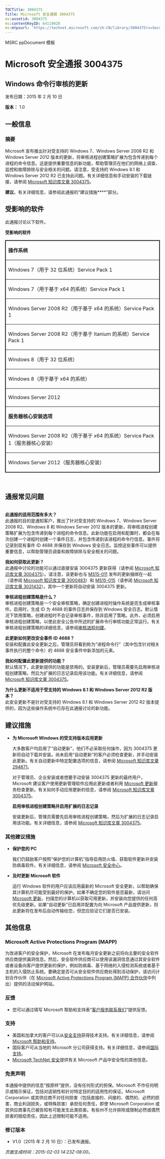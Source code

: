 ```yaml
---
TOCTitle: 3004375
Title: Microsoft 安全通报 3004375
ms:assetid: 3004375
ms:contentKeyID: 64119028
ms:mtpsurl: 'https://technet.microsoft.com/zh-CN/library/3004375(v=Security.10)'
---
```


MSRC ppDocument 模板

Microsoft 安全通报 3004375
==========================

Windows 命令行审核的更新
------------------------

发布日期：2015 年 2 月 10 日

**版本：** 1.0

一般信息
--------

### 摘要

Microsoft 宣布推出针对受支持的 Windows 7、Windows Server 2008 R2 和 Windows Server 2012 版本的更新，将审核进程创建策略扩展为包含传递到每个进程的命令信息。这是提供重要信息的新功能，帮助管理员在他们的网络上调查、监控和故障排除与安全相关的问题。请注意，受支持的 Windows 8.1 和 Windows Server 2012 R2 已支持此问题。有关详细信息和手动安装的下载链接，请参阅 [Microsoft 知识库文章 3004375](https://support.microsoft.com/kb/3004375/zh-cn)。

**建议**。有关详细信息，请参阅此通报的“建议措施****”部分。

受影响的软件
------------

<span id="sectionToggle0"></span>
此通报讨论以下软件。

**受影响的软件**

<p> </p>
<table style="border:1px solid black;">
<colgroup>
<col width="100%" />
</colgroup>
<tbody>
<tr class="odd">
<td style="border:1px solid black;"><p><strong>操作系统</strong></p></td>
</tr>  
<tr class="even">
<td style="border:1px solid black;"><p>Windows 7（用于 32 位系统）Service Pack 1</p></td>
</tr>  
<tr class="odd">
<td style="border:1px solid black;"><p>Windows 7（用于基于 x64 的系统）Service Pack 1</p></td>
</tr>  
<tr class="even">
<td style="border:1px solid black;"><p>Windows Server 2008 R2（用于基于 x64 的系统）Service Pack 1</p></td>
</tr>  
<tr class="odd">
<td style="border:1px solid black;"><p>Windows Server 2008 R2（用于基于 Itanium 的系统）Service Pack 1</p></td>
</tr>  
<tr class="even">
<td style="border:1px solid black;"><p>Windows 8（用于 32 位系统）</p></td>
</tr>  
<tr class="odd">
<td style="border:1px solid black;"><p>Windows 8（用于基于 x64 的系统）</p></td>
</tr>  
<tr class="even">
<td style="border:1px solid black;"><p>Windows Server 2012</p></td>
</tr>  
<tr class="odd">
<td style="border:1px solid black;"><p><strong>服务器核心安装选项</strong></p></td>
</tr>  
<tr class="even">
<td style="border:1px solid black;"><p>Windows Server 2008 R2（用于基于 x64 的系统）Service Pack 1（服务器核心安装）</p></td>
</tr>  
<tr class="odd">
<td style="border:1px solid black;"><p>Windows Server 2012（服务器核心安装）</p></td>
</tr>  
</tbody>  
</table>
  
 
  
通报常见问题  
------------
  
<span id="sectionToggle1"></span>  
**此通报的适用范围有多大？**  
此通报的目的是通知客户，推出了针对受支持的 Windows 7、Windows Server 2008 R2、Windows 8 和 Windows Server 2012 版本的更新，将审核进程创建策略扩展为包含传递到每个进程的命令信息。此新功能在启用和配置时，都会在每次创建一个进程时创建一个事件日志，并包含传递到该进程的命令行信息。事件将记录到现有事件 ID 4688 并保存到 Windows 安全日志。监控这些事件可以提供重要信息，以帮助管理员调查和故障排除与安全相关的问题。
  
**我如何获取此更新？**  
此通报中讨论的功能可以通过直接安装 3004375 更新获得（请参阅 [Microsoft 知识库文章 3004375](https://support.microsoft.com/kb/3004375/zh-cn)）。请注意，该更新也与 [MS15-011](http://go.microsoft.com/fwlink/?linkid=525536) 发布的更新捆绑在一起（请参阅 [Microsoft 知识库文章 3000483](http://support.microsoft.com/kb/3000483/zh-cn)）和 [MS15-015](http://go.microsoft.com/fwlink/?linkid=525538)（请参阅 [Microsoft 知识库文章 3031432](http://support.microsoft.com/kb/3031432/zh-cn)）。其中一个更新将自动安装 3004375 更新。
  
**审核进程创建策略是什么？**  
审核进程创建策略是一个安全审核策略，确定创建进程时操作系统是否生成审核事件。启用时，生成 ID 为 4688 的事件日志并保存到 Windows 安全日志。默认情况下禁用策略，创建进程时不会记录审核事件，除非启用了策略。此外，必须启用审核进程创建策略，以使此安全公告中所述的扩展命令行审核功能正常运行。有关审核进程创建策略的详细信息，请参阅[审核进程创建](https://technet.microsoft.com/zh-cn/library/dd941613(v=ws.10).aspx)。
  
**此更新如何更改安全事件 ID 4688？**  
安装和配置此安全更新之后，管理员将看到称为“进程命令行”（其中包含针对相关事件执行的整个命令）的 4688 安全事件中新添加的元素。
  
**我如何配置此更新提供的功能？**  
默认情况下，此更新提供的功能是禁用的。安装更新后，管理员需要先启用审核进程创建策略，然后为扩展的日志记录启用该功能。有关详细信息，请参阅 [Microsoft 知识库文章 3004375](https://support.microsoft.com/kb/3004375/zh-cn)。
  
**为什么更新不适用于受支持的 Windows 8.1 和 Windows Server 2012 R2 版本？**  
此安全更新不是针对受支持的 Windows 8.1 和 Windows Server 2012 R2 版本提供的，因为这些操作系统中已存在此通报讨论的新功能。
  
建议措施  
--------
  
<span id="sectionToggle2"></span>  
-   **为 Microsoft Windows 的受支持版本应用更新**
  
    大多数客户均启用了“自动更新”，他们不必采取任何操作，因为 3004375 更新将自动下载并安装。尚未启用“自动更新”的客户必须检查更新，并手动安装此更新。有关自动更新中特定配置选项的信息，请参阅 [Microsoft 知识库文章 294871](https://support.microsoft.com/kb/294871/zh-cn)。
  
    对于管理员、企业安装或者想要手动安装 3004375 更新的最终用户，Microsoft 建议客户使用更新管理软件应用此更新或者利用 [Microsoft 更新](http://www.cve.mitre.org/cgi-bin/cvename.cgi?linkid=40747)服务检查更新。有关如何手动应用更新的信息，请参阅 [Microsoft 知识库文章 3004375](https://support.microsoft.com/kb/3004375/zh-cn)。
  
    **启用审核进程创建策略并启用扩展的日志记录**
  
    安装更新后，管理员需要先启用审核进程创建策略，然后为扩展的日志记录启用该功能。有关详细信息，请参阅 [Microsoft 知识库文章 3004375](https://support.microsoft.com/kb/3004375/zh-cn)。
  
### 其他建议措施
  
-   **保护您的 PC**
  
    我们仍鼓励客户按照“保护您的计算机”指导启用防火墙、获取软件更新并安装防病毒软件。有关详细信息，请参阅 [Microsoft 安全中心](http://www.microsoft.com/zh-cn/security/default.aspx)。
  
-   **及时更新 Microsoft 软件**
  
    运行 Windows 软件的用户应该应用最新的 Microsoft 安全更新，以帮助确保其计算机尽可能受到最好的保护。如果不确定您的软件是否最新，请访问 [Microsoft 更新](http://update.microsoft.com/microsoftupdate/v6/vistadefault.aspx?ln=zh-cn)，扫描您的计算机以获取可用更新，并安装向您提供的任何高优先级更新。如果“自动更新”已启用并配置为向 Microsoft 产品提供更新，则此更新将在发布后自动传输给您，但您应验证它们是否已安装。
  
其他信息  
--------
  
<span id="sectionToggle3"></span>  
### Microsoft Active Protections Program (MAPP)
  
为改进客户的安全保护，Microsoft 在发布每月安全更新之前将向主要的安全软件供应商提供漏洞信息。然后，安全软件供应商可以使用该漏洞信息通过其安全软件或者设备向客户提供更新的保护，例如防病毒、基于网络的入侵检测系统或者基于主机的入侵防止系统。要确定是否可从安全软件供应商处得到活动保护，请访问计划合作伙伴（在 [Microsoft Active Protections Program (MAPP) 合作伙伴](http://technet.microsoft.com/zh-cn/security/dn467918)中列出）提供的活动保护网站。
  
### 反馈
  
-   您可以通过填写 Microsoft 帮助和支持表“[客户服务联系我们](http://support.microsoft.com/kb/?scid=sw;en;1257&amp;showpage=1&amp;ws=technet&amp;sd=tech)”提供反馈。
  
### 支持
  
-   美国和加拿大的客户可以从[安全支持](http://go.microsoft.com/fwlink/?linkid=21131)获得技术支持。有关详细信息，请参阅[Microsoft 帮助和支持](http://support.microsoft.com/?ln=zh-cn)。  
-   国际客户可从当地的 Microsoft 分公司获得支持。有关详细信息，请参阅[国际支持](http://go.microsoft.com/fwlink/?linkid=21155)。  
-   [Microsoft TechNet 安全](http://technet.microsoft.com/zh-cn/security/default.aspx)提供有关 Microsoft 产品中安全性的其他信息。
  
### 免责声明
  
本通报中提供的信息“按原样”提供，没有任何形式的担保。Microsoft 不作任何明示或暗示保证，包括对适销性和针对特定目的的适用性的保证。Microsoft Corporation 或其供应商不对任何损害（包括直接的、间接的、偶然的、必然的损害，商业利润损失，或特殊损害）承担任何责任，即使 Microsoft Corporation 或其供应商事先已被告知有可能发生此类损害。有些州不允许排除或限制必然或偶然损害的赔偿责任，因此上述限制可能不适用。
  
### 修订版本
  
-   V1.0（2015 年 2 月 10 日）：已发布通报。
  
*页面生成时间：2015-02-03 14:23Z-08:00。*
